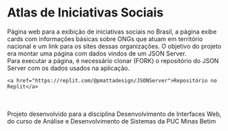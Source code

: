 # Atlas de Iniciativas Sociais
Página web para a exibição de iniciativas sociais no Brasil, a página exibe cards com informações básicas sobre ONGs que atuam em território nacional e um link para os sites dessas organizações. O objetivo do projeto era montar uma página com dados vindos de um JSON Server.
<br>Para executar a página, é necessário clonar (FORK) o repositório do JSON Server com os dados usados na aplicação.<br>
```
<a href="https://replit.com/@pmattadesign/JSONServer">Repositório no Replit</a>
```
<br><br> Projeto desenvolvido para a disciplina Desenvolvimento de Interfaces Web, do curso de Análise e Desenvolvimento de Sistemas da PUC Minas Betim